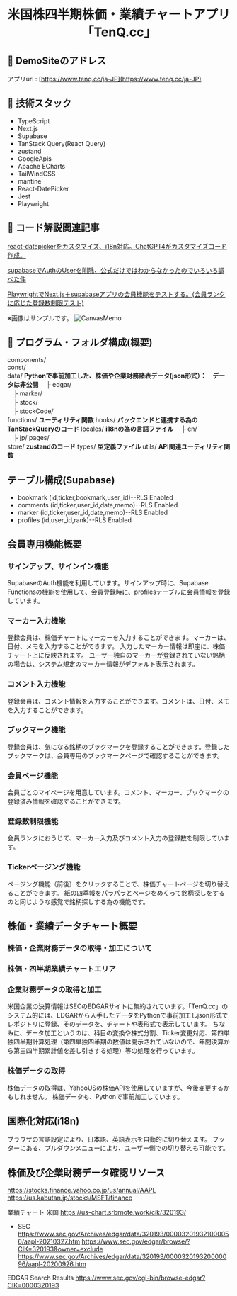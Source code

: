
<h1 align="center">
  米国株四半期株価・業績チャートアプリ「TenQ.cc」
</h1>

## 💫 DemoSiteのアドレス

アプリurl : [https://www.tenq.cc/ja-JP](https://www.tenq.cc/ja-JP)


## 💫 技術スタック
- TypeScript
- Next.js
- Supabase
- TanStack Query(React Query)
- zustand
- GoogleApis
- Apache ECharts
- TailWindCSS
- mantine
- React-DatePicker
- Jest
- Playwright

## 💫 コード解説関連記事
[react-datepickerをカスタマイズ、i18n対応。ChatGPT4がカスタマイズコード作成。](https://zenn.dev/satoshi_tech/articles/20230446-react-datepicker-i18n-customize)

[supabaseでAuthのUserを削除、公式だけではわからなかったのでいろいろ調べた件](https://zenn.dev/satoshi_tech/articles/20220714-supabase-deleteuser)

[PlaywrightでNext.js＋supabaseアプリの会員機能をテストする。(会員ランクに応じた登録数制限テスト)](https://zenn.dev/satoshi_tech/articles/20220717-playwright-test-next-supabase)



※画像はサンプルです。
![CanvasMemo](https://user-images.githubusercontent.com/45728258/103496022-0a44e600-4e80-11eb-8994-e77638d1ffcf.jpg)


## 🧐 プログラム・フォルダ構成(概要)

components/  
const/  
data/               **Pythonで事前加工した、株価や企業財務諸表データ(json形式）：　データは非公開**
　├ edgar/  
　├ marker/  
　├ stock/  
　├ stockCode/  
functions/          **ユーティリティ関数**
hooks/              **バックエンドと連携する為のTanStackQueryのコード**
locales/            **i18nの為の言語ファイル**
　├ en/  
　├ jp/ 
pages/  
store/              **zustandのコード**
types/              **型定義ファイル**
utils/              **API関連ユーティリティ関数**

## テーブル構成(Supabase)
- bookmark (id,ticker,bookmark,user_id)--RLS Enabled  
- comments (id,ticker,user_id,date,memo)--RLS Enabled  
- marker  (id,ticker,user_id,date,memo)--RLS Enabled  
- profiles (id,user_id,rank)--RLS Enabled  


## 会員専用機能概要

### サインアップ、サインイン機能
SupabaseのAuth機能を利用しています。サインアップ時に、Supabase Functionsの機能を使用して、会員登録時に、profilesテーブルに会員情報を登録しています。

### マーカー入力機能
登録会員は、株価チャートにマーカーを入力することができます。マーカーは、日付、メモを入力することができます。
入力したマーカー情報は即座に、株価チャート上に反映されます。
ユーザー独自のマーカーが登録されていない銘柄の場合は、システム規定のマーカー情報がデフォルト表示されます。

### コメント入力機能
登録会員は、コメント情報を入力することができます。コメントは、日付、メモを入力することができます。

### ブックマーク機能
登録会員は、気になる銘柄のブックマークを登録することができます。登録したブックマークは、会員専用のブックマークページで確認することができます。

### 会員ページ機能
会員ごとのマイページを用意しています。コメント、マーカー、ブックマークの登録済み情報を確認することができます。

### 登録数制限機能
会員ランクにおうじて、マーカー入力及びコメント入力の登録数を制限しています。


### Tickerページング機能
ページング機能（前後）をクリックすることで、株価チャートページを切り替えることができます。
紙の四季報をパラパラとページをめくって銘柄探しをするのと同じような感覚で銘柄探しする為の機能です。


## 株価・業績データチャート概要

### 株価・企業財務データの取得・加工について



### 株価・四半期業績チャートエリア

### 企業財務データの取得と加工

米国企業の決算情報はSECのEDGARサイトに集約されています。「TenQ.cc」のシステム的には、EDGARから入手したデータをPythonで事前加工しjson形式でレポジトリに登録、そのデータを、チャートや表形式で表示しています。
ちなみに、データ加工というのは、科目の変換や株式分割、Ticker変更対応、第四単独四半期計算処理（第四単独四半期の数値は開示されていないので、年間決算から第三四半期累計値を差し引きする処理）等の処理を行っています。

### 株価データの取得
株価データの取得は、YahooUSの株価APIを使用していますが、今後変更するかもしれません。
株価データも、Pythonで事前加工しています。


## 国際化対応(i18n)

ブラウザの言語設定により、日本語、英語表示を自動的に切り替えます。
フッターにある、プルダウンメニューにより、ユーザー側での切り替えも可能です。



## 株価及び企業財務データ確認リソース

https://stocks.finance.yahoo.co.jp/us/annual/AAPL
https://us.kabutan.jp/stocks/MSFT/finance

業績チャート 米国
https://us-chart.srbrnote.work/cik/320193/

- SEC
https://www.sec.gov/Archives/edgar/data/320193/000032019321000056/aapl-20210327.htm
https://www.sec.gov/edgar/browse/?CIK=320193&owner=exclude
https://www.sec.gov/Archives/edgar/data/320193/000032019320000096/aapl-20200926.htm

EDGAR Search Results
https://www.sec.gov/cgi-bin/browse-edgar?CIK=0000320193